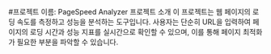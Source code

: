 #프로젝트 이름: PageSpeed Analyzer
프로젝트 소개
이 프로젝트는 웹 페이지의 로딩 속도를 측정하고 성능을 분석하는 도구입니다. 사용자는 단순히 URL을 입력하여 페이지의 로딩 시간과 성능 지표를 실시간으로 확인할 수 있으며, 이를 통해 페이지 최적화가 필요한 부분을 파악할 수 있습니다.
